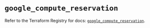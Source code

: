 # `google_compute_reservation`

Refer to the Terraform Registry for docs: [`google_compute_reservation`](https://registry.terraform.io/providers/hashicorp/google/5.34.0/docs/resources/compute_reservation).
